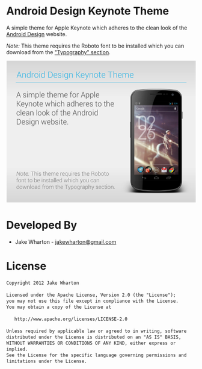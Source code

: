 Android Design Keynote Theme
============================

A simple theme for Apple Keynote which adheres to the clean look of the
[Android Design][1] website.

*Note:* This theme requires the Roboto font to be installed which you can
download from the ["Typography" section][2].

![Example Slide][3]



Developed By
============

* Jake Wharton - <jakewharton@gmail.com>



License
=======

    Copyright 2012 Jake Wharton

    Licensed under the Apache License, Version 2.0 (the "License");
    you may not use this file except in compliance with the License.
    You may obtain a copy of the License at

       http://www.apache.org/licenses/LICENSE-2.0

    Unless required by applicable law or agreed to in writing, software
    distributed under the License is distributed on an "AS IS" BASIS,
    WITHOUT WARRANTIES OR CONDITIONS OF ANY KIND, either express or implied.
    See the License for the specific language governing permissions and
    limitations under the License.






 [1]: http://developer.android.com/design/index.html
 [2]: http://developer.android.com/design/style/typography.html
 [3]: https://github.com/JakeWharton/AndroidDesignKeynoteTheme/raw/master/sample.png
